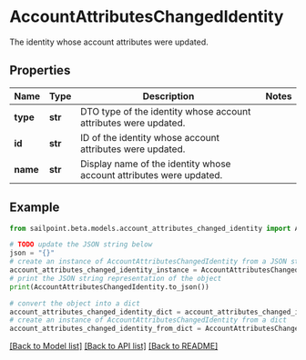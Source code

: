 # AccountAttributesChangedIdentity

The identity whose account attributes were updated.

## Properties

Name | Type | Description | Notes
------------ | ------------- | ------------- | -------------
**type** | **str** | DTO type of the identity whose account attributes were updated. | 
**id** | **str** | ID of the identity whose account attributes were updated. | 
**name** | **str** | Display name of the identity whose account attributes were updated. | 

## Example

```python
from sailpoint.beta.models.account_attributes_changed_identity import AccountAttributesChangedIdentity

# TODO update the JSON string below
json = "{}"
# create an instance of AccountAttributesChangedIdentity from a JSON string
account_attributes_changed_identity_instance = AccountAttributesChangedIdentity.from_json(json)
# print the JSON string representation of the object
print(AccountAttributesChangedIdentity.to_json())

# convert the object into a dict
account_attributes_changed_identity_dict = account_attributes_changed_identity_instance.to_dict()
# create an instance of AccountAttributesChangedIdentity from a dict
account_attributes_changed_identity_from_dict = AccountAttributesChangedIdentity.from_dict(account_attributes_changed_identity_dict)
```
[[Back to Model list]](../README.md#documentation-for-models) [[Back to API list]](../README.md#documentation-for-api-endpoints) [[Back to README]](../README.md)


